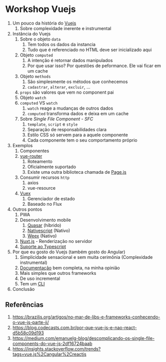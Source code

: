 # Workshop Vuejs 

1. Um pouco da história do [Vuejs](https://br.vuejs.org/)
   1. Sobre complexidade inerente e instrumental
2. Instância do Vuejs
   1. Sobre o objeto `data`
      1. Tem todos os dados da instancia
      2. Tudo que é referenciado no HTML deve ser inicializado aqui
   2. Objeto `computed`
      1. A intenção é retornar dados manipulados
      2. Por que usar isso? Por questões de peformance. Ele vai ficar em um cache 
   3. Objeto `methods`
      1. São simplesmente os métodos que conhecemos
      2. `cadastrar`, `alterar`, `excluir`, ...
   4. `props` são valores que vem no component pai
   5. Objeto `watch`
   6. `computed` VS `watch`
      1. `watch` reage a mudanças de outros dados
      2. `computed` transforma dados e deixa em um cache
   7. Sobre *Single File Component - SFC*
      1. `template`, `script` e `style`
      2. Separação de responsabilidades clara
      3. Estilo CSS só servem para a aquele componente
      4. Cada componente tem o seu comportamento próprio
3. Exemplos
   1. Componentes
   2. [vue-router](https://br.vuejs.org/v2/guide/routing.html)
      1. Roteamento
      2. Oficialmente suportado
      3. Existe uma outra biblioteca chamada de [Page.js](http://visionmedia.github.io/page.js/)
   3. Consumir recursos `http`
      1. axios
      2. vue-resource
   4. [Vuex](https://vuex.vuejs.org/ptbr/)
      1. Gerenciador de estado
      2. Baseado no Flux
4. Outros pontos
   1. PWA
   2. Desenvolvimento mobile
      1. [Quasar](https://quasar.dev/) (híbrido)
      2. [Nativescript](https://www.nativescript.org/) (Nativo)
      3. [Weex](https://weex.apache.org/) (Nativo)
   3. [Nuxt.js](https://nuxtjs.org/) - Renderização no servidor
   4. [Suporte ao Typescript](https://br.vuejs.org/v2/guide/typescript.html)
5. Por que eu gosto do Vuejs (também gosto do Angular)
   1. Simplicidade sensacional e sem muita cerimônia (Complexidade instrumental)
   2. [Documentação](https://br.vuejs.org/v2/guide/) bem completa, na minha opinião
   3. Mais simples que outros frameworks
   4. De uso incremental
   5. Tem um [CLI](https://cli.vuejs.org/)
6. Conclusão

## Referências

1. https://braziljs.org/artigos/no-mar-de-libs-e-frameworks-conhecendo-o-vue-js-parte-ii/
2. https://blog.codecasts.com.br/por-que-vue-js-e-nao-react-d5b58c09d193
3. https://medium.com/emanuelg-blog/descomplicando-os-single-file-components-do-vue-js-2df16724baab
4. https://insights.stackoverflow.com/trends?tags=vue.js%2Cangular%2Creactjs